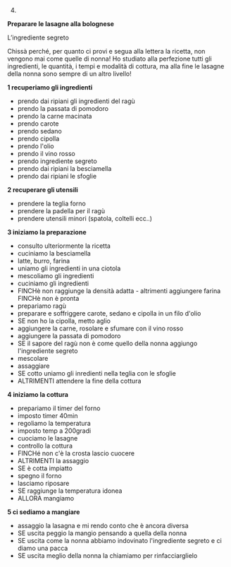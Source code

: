 4. 

**Preparare le lasagne alla bolognese**

L’ingrediente segreto

Chissà perché, per quanto ci provi e segua alla lettera la ricetta, non vengono mai come quelle di nonna! Ho studiato alla perfezione tutti gli ingredienti, le quantità, i tempi e modalità di cottura, ma alla fine le lasagne della nonna sono sempre di un altro livello!

**1 recuperiamo gli ingredienti**

 - prendo dai ripiani gli ingredienti del ragù
  - prendo la passata di pomodoro
  - prendo la carne macinata
  - prendo carote 
  - prendo sedano 
  - prendo cipolla 
  - prendo l'olio
  - prendo il vino rosso
  - prendo ingrediente segreto
 - prendo dai ripiani la besciamella
 - prendo dai ripiani le sfoglie
 

**2 recuperare gli utensili**

 - prendere la teglia forno
 - prendere la padella per il ragù
 - prendere utensili minori (spatola, coltelli ecc..)
  
**3 iniziamo la preparazione**

 - consulto ulteriormente la ricetta
 - cuciniamo la besciamella
  - latte, burro, farina
  - uniamo gli ingredienti in una ciotola
  - mescoliamo gli ingredienti
  - cuciniamo gli ingredienti
   - FINCHè non raggiunge la densità adatta
    - altrimenti aggiungere farina FINCHè non è pronta
 - prepariamo ragù
  - preparare e soffriggere carote, sedano e cipolla in un filo d'olio
   - SE non ho la cipolla, metto aglio
  - aggiungere la carne, rosolare e sfumare con il vino rosso
  - aggiungere la passata di pomodoro
   - SE il sapore del ragù non è come quello della nonna aggiungo l'ingrediente segreto
 - mescolare
  - assaggiare
   - SE cotto uniamo gli inredienti nella teglia con le sfoglie
   - ALTRIMENTI attendere la fine della cottura

**4 iniziamo la cottura**

 - prepariamo il timer del forno
  - imposto timer 40min
 - regoliamo la temperatura
  - imposto temp a 200gradi
 - cuociamo le lasagne
  - controllo la cottura
   - FINCHé non c'è la crosta lascio cuocere
   - ALTRIMENTI la assaggio
   - SE è cotta impiatto
- spegno il forno
- lasciamo riposare
 - SE raggiunge la temperatura idonea
 - ALLORA mangiamo

 **5 ci sediamo a mangiare**

  - assaggio la lasagna e mi rendo conto che è ancora diversa
   - SE uscita peggio la mangio pensando a quella della nonna
   - SE uscita come la nonna abbiamo indovinato l'ingrediente segreto e ci diamo una pacca
   - SE uscita meglio della nonna la chiamiamo per rinfacciarglielo